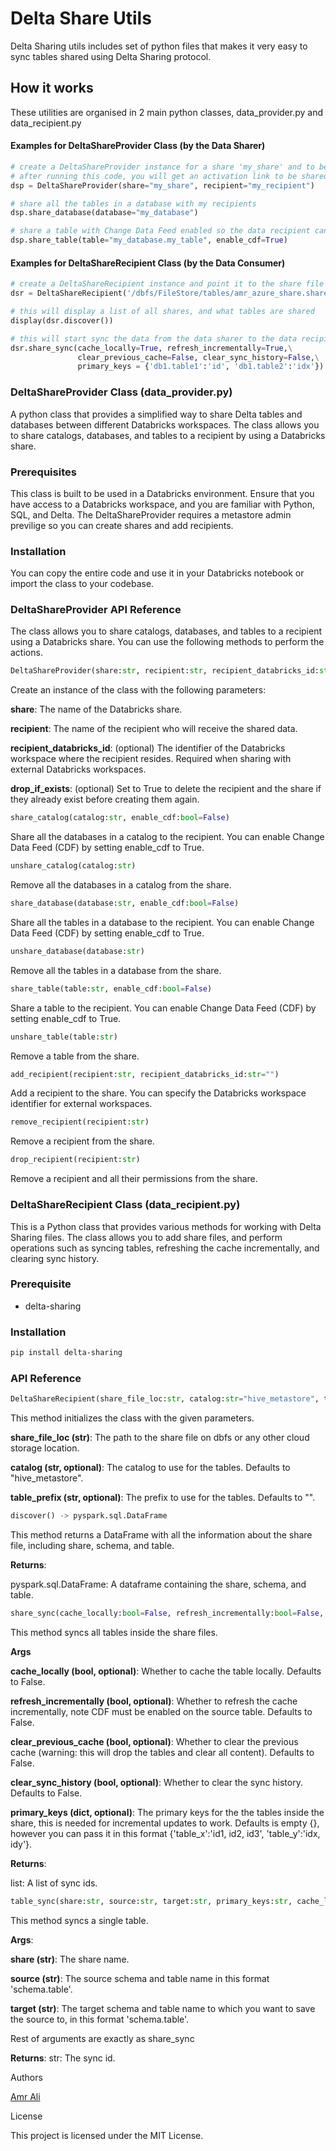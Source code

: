 
# Delta Share Utils

Delta Sharing utils includes set of python files that makes it very easy to sync tables shared using Delta Sharing protocol.

## How it works

These utilities are organised in 2 main python classes, data_provider.py and data_recipient.py

#### Examples for DeltaShareProvider Class (by the Data Sharer)
```python
# create a DeltaShareProvider instance for a share 'my_share' and to be shared with a recipient 'my_recipient'
# after running this code, you will get an activation link to be shared with your recipient to download the share file
dsp = DeltaShareProvider(share="my_share", recipient="my_recipient")

# share all the tables in a database with my recipients
dsp.share_database(database="my_database")

# share a table with Change Data Feed enabled so the data recipient can incrementally load the data
dsp.share_table(table="my_database.my_table", enable_cdf=True)
```

#### Examples for DeltaShareRecipient Class (by the Data Consumer)
```python
# create a DeltaShareRecipient instance and point it to the share file location that was downloaded form the activation link
dsr = DeltaShareRecipient('/dbfs/FileStore/tables/amr_azure_share.share')

# this will display a list of all shares, and what tables are shared
display(dsr.discover())

# this will start sync the data from the data sharer to the data recipients, diffrent options can be used:
dsr.share_sync(cache_locally=True, refresh_incrementally=True,\
               clear_previous_cache=False, clear_sync_history=False,\
               primary_keys = {'db1.table1':'id', 'db1.table2':'idx'})
```

### DeltaShareProvider Class (data_provider.py)
A python class that provides a simplified way to share Delta tables and databases between different Databricks workspaces. The class allows you to share catalogs, databases, and tables to a recipient by using a Databricks share.

### Prerequisites
This class is built to be used in a Databricks environment. Ensure that you have access to a Databricks workspace, and you are familiar with Python, SQL, and Delta.
The DeltaShareProvider requires a metastore admin previlige so you can create shares and add recipients.

### Installation
You can copy the entire code and use it in your Databricks notebook or import the class to your codebase.

### DeltaShareProvider API Reference
The class allows you to share catalogs, databases, and tables to a recipient using a Databricks share. You can use the following methods to perform the actions.

```python
DeltaShareProvider(share:str, recipient:str, recipient_databricks_id:str="", drop_if_exists:bool=False)
```
Create an instance of the class with the following parameters:

**share**: The name of the Databricks share.

**recipient**: The name of the recipient who will receive the shared data.

**recipient_databricks_id**: (optional) The identifier of the Databricks workspace where the recipient resides. Required when sharing with external Databricks workspaces.

**drop_if_exists**: (optional) Set to True to delete the recipient and the share if they already exist before creating them again.

```python
share_catalog(catalog:str, enable_cdf:bool=False)
```
Share all the databases in a catalog to the recipient. You can enable Change Data Feed (CDF) by setting enable_cdf to True.

```python
unshare_catalog(catalog:str)
```
Remove all the databases in a catalog from the share.

```python
share_database(database:str, enable_cdf:bool=False)
```
Share all the tables in a database to the recipient. You can enable Change Data Feed (CDF) by setting enable_cdf to True.

```python
unshare_database(database:str)
```
Remove all the tables in a database from the share.

```python
share_table(table:str, enable_cdf:bool=False)
```
Share a table to the recipient. You can enable Change Data Feed (CDF) by setting enable_cdf to True.

```python
unshare_table(table:str)
```
Remove a table from the share.

```python
add_recipient(recipient:str, recipient_databricks_id:str="")
```
Add a recipient to the share. You can specify the Databricks workspace identifier for external workspaces.

```python
remove_recipient(recipient:str)
```
Remove a recipient from the share.

```python
drop_recipient(recipient:str)
```
Remove a recipient and all their permissions from the share.


### DeltaShareRecipient Class (data_recipient.py)
This is a Python class that provides various methods for working with Delta Sharing files. The class allows you to add share files, and perform operations such as syncing tables, refreshing the cache incrementally, and clearing sync history.

### Prerequisite
- delta-sharing

### Installation
```bash
pip install delta-sharing
```

### API Reference

```python
DeltaShareRecipient(share_file_loc:str, catalog:str="hive_metastore", table_prefix:str="")
```
This method initializes the class with the given parameters.

**share_file_loc (str)**: The path to the share file on dbfs or any other cloud storage location.

**catalog (str, optional)**: The catalog to use for the tables. Defaults to "hive_metastore".

**table_prefix (str, optional)**: The prefix to use for the tables. Defaults to "".

```python
discover() -> pyspark.sql.DataFrame
```
This method returns a DataFrame with all the information about the share file, including share, schema, and table.

**Returns**:

pyspark.sql.DataFrame: A dataframe containing the share, schema, and table.

```python
share_sync(cache_locally:bool=False, refresh_incrementally:bool=False, clear_previous_cache:bool=False, clear_sync_history:bool=False, primary_keys:dict=dict()) -> list
```
This method syncs all tables inside the share files.

**Args**

**cache_locally (bool, optional)**: Whether to cache the table locally. Defaults to False.

**refresh_incrementally (bool, optional)**: Whether to refresh the cache incrementally, note CDF must be enabled on the source table. Defaults to False.

**clear_previous_cache (bool, optional)**: Whether to clear the previous cache (warning: this will drop the tables and clear all content). Defaults to False.

**clear_sync_history (bool, optional)**: Whether to clear the sync history. Defaults to False.

**primary_keys (dict, optional)**: The primary keys for the the tables inside the share, this is needed for incremental updates to work. Defaults is empty {}, however you can pass it in this format {'table_x':'id1, id2, id3', 'table_y':'idx, idy'}.

**Returns**:

list: A list of sync ids.

```python
table_sync(share:str, source:str, target:str, primary_keys:str, cache_locally:bool=False, refresh_incrementally:bool=False, clear_previous_cache:bool=False) -> str
```
This method syncs a single table.

**Args**:

**share (str)**: The share name.

**source (str)**: The source schema and table name in this format 'schema.table'.

**target (str)**: The target schema and table name to which you want to save the source to, in this format 'schema.table'.

Rest of arguments are exactly as share_sync

**Returns**:
str: The sync id.



Authors

[Amr Ali](https://www.linkedin.com/in/amralieg/)

License

This project is licensed under the MIT License.



